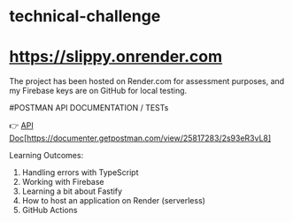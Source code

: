 # technical-challenge

# https://slippy.onrender.com

The project has been hosted on Render.com for assessment purposes, and my Firebase keys are on GitHub for local testing.

#POSTMAN API DOCUMENTATION / TESTs

👉 [API Doc](https://documenter.getpostman.com/view/25817283/2s93eR3vL8)[https://documenter.getpostman.com/view/25817283/2s93eR3vL8]


Learning Outcomes:

1. Handling errors with TypeScript
2. Working with Firebase
3. Learning a bit about Fastify
4. How to host an application on Render (serverless)
5. GitHub Actions
